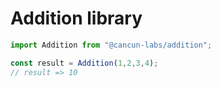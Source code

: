 # Addition library

``` javascript
import Addition from "@cancun-labs/addition";

const result = Addition(1,2,3,4);
// result => 10
```

